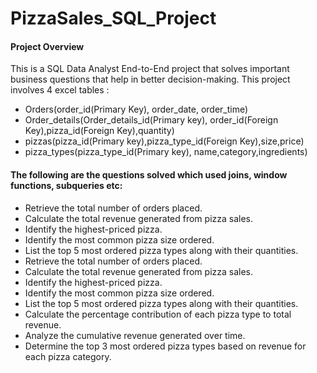 # PizzaSales_SQL_Project

#### Project Overview
This is a SQL Data Analyst End-to-End project that solves important business questions that help in better decision-making.
This project involves 4 excel tables :
- Orders(order_id(Primary Key), order_date, order_time)
- Order_details(Order_details_id(Primary key), order_id(Foreign Key),pizza_id(Foreign Key),quantity)
- pizzas(pizza_id(Primary key),pizza_type_id(Foreign Key),size,price)
- pizza_types(pizza_type_id(Primary key), name,category,ingredients)

#### The following are the questions solved which used joins, window functions, subqueries etc:

- Retrieve the total number of orders placed.
- Calculate the total revenue generated from pizza sales.
- Identify the highest-priced pizza.
- Identify the most common pizza size ordered.
- List the top 5 most ordered pizza types along with their quantities.
- Retrieve the total number of orders placed.
- Calculate the total revenue generated from pizza sales.
- Identify the highest-priced pizza.
- Identify the most common pizza size ordered.
- List the top 5 most ordered pizza types along with their quantities.
- Calculate the percentage contribution of each pizza type to total revenue.
- Analyze the cumulative revenue generated over time.
- Determine the top 3 most ordered pizza types based on revenue for each pizza category.
